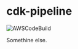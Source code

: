 # cdk-pipeline

![AWSCodeBuild](https://codebuild.us-west-2.amazonaws.com/badges?uuid=eyJlbmNyeXB0ZWREYXRhIjoibGxVQ29ZL1BnT0VhOExaRytISnI1RitrTDFrVTMxdk5vRUpHbHBOYUcxc3BBa21HQ003bVdCUXJqT0tqb1RWWDVLZnRkbHpCSlVGb3lPaW9kdGNDMHhnPSIsIml2UGFyYW1ldGVyU3BlYyI6IlhBNzdMVUJDZmg1SkdxRkYiLCJtYXRlcmlhbFNldFNlcmlhbCI6MX0%3D&branch=main)

Somethine else.